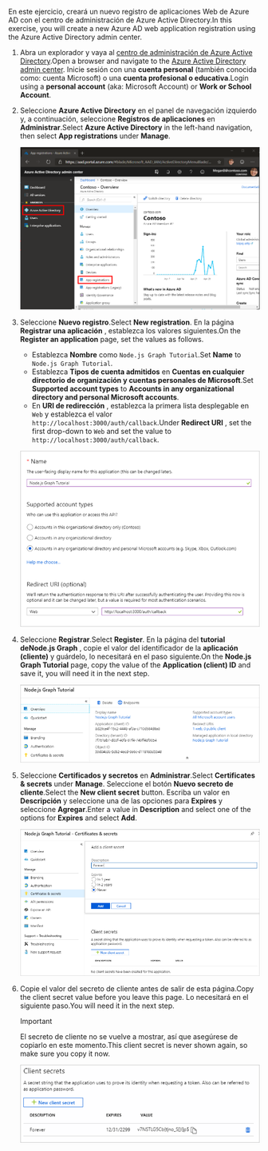 <!-- markdownlint-disable MD002 MD041 -->

<span data-ttu-id="c17c7-101">En este ejercicio, creará un nuevo registro de aplicaciones Web de Azure AD con el centro de administración de Azure Active Directory.</span><span class="sxs-lookup"><span data-stu-id="c17c7-101">In this exercise, you will create a new Azure AD web application registration using the Azure Active Directory admin center.</span></span>

1. <span data-ttu-id="c17c7-102">Abra un explorador y vaya al [centro de administración de Azure Active Directory](https://aad.portal.azure.com).</span><span class="sxs-lookup"><span data-stu-id="c17c7-102">Open a browser and navigate to the [Azure Active Directory admin center](https://aad.portal.azure.com).</span></span> <span data-ttu-id="c17c7-103">Inicie sesión con una **cuenta personal** (también conocida como: cuenta Microsoft) o una **cuenta profesional o educativa**.</span><span class="sxs-lookup"><span data-stu-id="c17c7-103">Login using a **personal account** (aka: Microsoft Account) or **Work or School Account**.</span></span>

1. <span data-ttu-id="c17c7-104">Seleccione **Azure Active Directory** en el panel de navegación izquierdo y, a continuación, seleccione **Registros de aplicaciones** en **Administrar**.</span><span class="sxs-lookup"><span data-stu-id="c17c7-104">Select **Azure Active Directory** in the left-hand navigation, then select **App registrations** under **Manage**.</span></span>

    ![<span data-ttu-id="c17c7-105">Una captura de pantalla de los registros de la aplicación</span><span class="sxs-lookup"><span data-stu-id="c17c7-105">A screenshot of the App registrations</span></span> ](./images/aad-portal-app-registrations.png)

1. <span data-ttu-id="c17c7-106">Seleccione **Nuevo registro**.</span><span class="sxs-lookup"><span data-stu-id="c17c7-106">Select **New registration**.</span></span> <span data-ttu-id="c17c7-107">En la página **Registrar una aplicación** , establezca los valores siguientes.</span><span class="sxs-lookup"><span data-stu-id="c17c7-107">On the **Register an application** page, set the values as follows.</span></span>

    - <span data-ttu-id="c17c7-108">Establezca **Nombre** como `Node.js Graph Tutorial`.</span><span class="sxs-lookup"><span data-stu-id="c17c7-108">Set **Name** to `Node.js Graph Tutorial`.</span></span>
    - <span data-ttu-id="c17c7-109">Establezca **Tipos de cuenta admitidos** en **Cuentas en cualquier directorio de organización y cuentas personales de Microsoft**.</span><span class="sxs-lookup"><span data-stu-id="c17c7-109">Set **Supported account types** to **Accounts in any organizational directory and personal Microsoft accounts**.</span></span>
    - <span data-ttu-id="c17c7-110">En **URI de redirección** , establezca la primera lista desplegable en `Web` y establezca el valor `http://localhost:3000/auth/callback`.</span><span class="sxs-lookup"><span data-stu-id="c17c7-110">Under **Redirect URI** , set the first drop-down to `Web` and set the value to `http://localhost:3000/auth/callback`.</span></span>

    ![Captura de pantalla de la página registrar una aplicación](./images/aad-register-an-app.png)

1. <span data-ttu-id="c17c7-112">Seleccione **Registrar**.</span><span class="sxs-lookup"><span data-stu-id="c17c7-112">Select **Register**.</span></span> <span data-ttu-id="c17c7-113">En la página del **tutorial deNode.js Graph** , copie el valor del identificador de la **aplicación (cliente)** y guárdelo, lo necesitará en el paso siguiente.</span><span class="sxs-lookup"><span data-stu-id="c17c7-113">On the **Node.js Graph Tutorial** page, copy the value of the **Application (client) ID** and save it, you will need it in the next step.</span></span>

    ![Captura de pantalla del identificador de la aplicación del nuevo registro de la aplicación](./images/aad-application-id.png)

1. <span data-ttu-id="c17c7-115">Seleccione **Certificados y secretos** en **Administrar**.</span><span class="sxs-lookup"><span data-stu-id="c17c7-115">Select **Certificates & secrets** under **Manage**.</span></span> <span data-ttu-id="c17c7-116">Seleccione el botón **Nuevo secreto de cliente**.</span><span class="sxs-lookup"><span data-stu-id="c17c7-116">Select the **New client secret** button.</span></span> <span data-ttu-id="c17c7-117">Escriba un valor en **Descripción** y seleccione una de las opciones para **Expires** y seleccione **Agregar**.</span><span class="sxs-lookup"><span data-stu-id="c17c7-117">Enter a value in **Description** and select one of the options for **Expires** and select **Add**.</span></span>

    ![Captura de pantalla del cuadro de diálogo Agregar un secreto de cliente](./images/aad-new-client-secret.png)

1. <span data-ttu-id="c17c7-119">Copie el valor del secreto de cliente antes de salir de esta página.</span><span class="sxs-lookup"><span data-stu-id="c17c7-119">Copy the client secret value before you leave this page.</span></span> <span data-ttu-id="c17c7-120">Lo necesitará en el siguiente paso.</span><span class="sxs-lookup"><span data-stu-id="c17c7-120">You will need it in the next step.</span></span>

    > [!IMPORTANT]
    > <span data-ttu-id="c17c7-121">El secreto de cliente no se vuelve a mostrar, así que asegúrese de copiarlo en este momento.</span><span class="sxs-lookup"><span data-stu-id="c17c7-121">This client secret is never shown again, so make sure you copy it now.</span></span>

    ![Captura de pantalla del secreto de cliente recién agregado](./images/aad-copy-client-secret.png)
